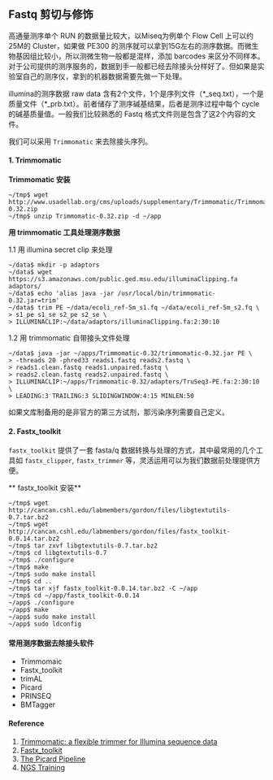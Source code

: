 ## Fastq 剪切与修饰

高通量测序单个 RUN 的数据量比较大，以Miseq为例单个 Flow Cell 上可以约25M的 Cluster，如果做 PE300 的测序就可以拿到15G左右的测序数据。而微生物基因组比较小，所以测微生物一般都是混样，添加 barcodes 来区分不同样本。对于公司提供的测序服务的，数据到手一般都已经去除接头分样好了。但如果是实验室自己的测序仪，拿到的机器数据需要先做一下处理。

illumina的测序数据 raw data 含有2个文件，1个是序列文件（\*_seq.txt），一个是质量文件（\*_prb.txt）。前者储存了测序碱基结果，后者是测序过程中每个 cycle 的碱基质量值。一般我们比较熟悉的 Fastq 格式文件则是包含了这2个内容的文件。

我们可以采用 `Trimmomatic` 来去除接头序列。

#### 1. Trimmomatic

**Trimmomatic 安装**

```
~/tmp$ wget http://www.usadellab.org/cms/uploads/supplementary/Trimmomatic/Trimmomatic-0.32.zip
~/tmp$ unzip Trimmomatic-0.32.zip -d ~/app
```

**用 trimmomatic 工具处理测序数据**

1.1 用 illumina secret clip 来处理

```
~/data$ mkdir -p adaptors
~/data$ wget https://s3.amazonaws.com/public.ged.msu.edu/illuminaClipping.fa adaptors/
~/data$ echo 'alias java -jar /usr/local/bin/trimmomatic-0.32.jar=trim'
~/data$ trim PE ~/data/ecoli_ref-5m_s1.fq ~/data/ecoli_ref-5m_s2.fq \
> s1_pe s1_se s2_pe s2_se \
> ILLUMINACLIP:~/data/adaptors/illuminaClipping.fa:2:30:10
```

1.2 用 trimmomatic 自带接头文件处理

```
~/data$ java -jar ~/apps/Trimmomatic-0.32/trimmomatic-0.32.jar PE \
> -threads 20 -phred33 reads1.fastq reads2.fastq \
> reads1.clean.fastq reads1.unpaired.fastq \
> reads2.clean.fastq reads2.unpaired.fastq \
> ILLUMINACLIP:~/apps/Trimmomatic-0.32/adapters/TruSeq3-PE.fa:2:30:10 \
> LEADING:3 TRAILING:3 SLIDINGWINDOW:4:15 MINLEN:50
```

如果文库制备用的是非官方的第三方试剂，那污染序列需要自己定义。

#### 2. Fastx_toolkit

`fastx_toolkit` 提供了一套 fasta/q 数据转换与处理的方式，其中最常用的几个工具如 `fastx_clipper`, `fastx_trimmer` 等，灵活运用可以为我们数据前处理提供方便。

** fastx_toolkit 安装**

```
~/tmp$ wget http://cancan.cshl.edu/labmembers/gordon/files/libgtextutils-0.7.tar.bz2
~/tmp$ wget http://cancan.cshl.edu/labmembers/gordon/files/fastx_toolkit-0.0.14.tar.bz2
~/tmp$ tar zxvf libgtextutils-0.7.tar.bz2
~/tmp$ cd libgtextutils-0.7
~/tmp$ ./configure
~/tmp$ make
~/tmp$ sudo make install
~/tmp$ cd ..
~/tmp$ tar xjf fastx_toolkit-0.0.14.tar.bz2 -C ~/app
~/tmp$ cd ~/app/fastx_toolkit-0.0.14
~/app$ ./configure
~/app$ make
~/app$ sudo make install
~/app$ sudo ldconfig
```

#### 常用测序数据去除接头软件

* Trimmomaic
* Fastx_toolkit
* trimAL
* Picard
* PRINSEQ
* BMTagger



#### Reference ###
1. [Trimmomatic: a flexible trimmer for Illumina sequence data](http://bioinformatics.oxfordjournals.org/content/early/2014/04/12/bioinformatics.btu170.full.pdf)
2. [Fastx_toolkit](http://hannonlab.cshl.edu/fastx_toolkit/)
3. [The Picard Pipeline](https://www.broadinstitute.org/files/shared/mpg/plathumgen/plathumgen_fennell.pdf)
4. [NGS Training](http://data.bits.vib.be/pub/trainingen/NGSIntro/NGSbasics.pdf)
